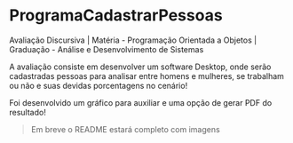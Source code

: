 # ProgramaCadastrarPessoas

Avaliação Discursiva | Matéria - Programação Orientada a Objetos | Graduação - Análise e Desenvolvimento de Sistemas


A avaliação consiste em desenvolver um software Desktop, onde serão cadastradas pessoas para analisar entre homens e mulheres, se trabalham ou não e suas devidas porcentagens no
cenário!


Foi desenvolvido um gráfico para auxiliar e uma opção de gerar PDF do resultado!

> Em breve o README estará completo com imagens
